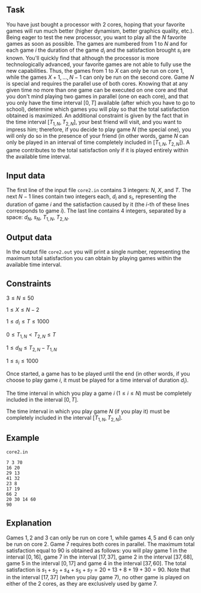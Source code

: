 ## Task

You have just bought a processor with $2$ cores, hoping that your favorite games will run much better (higher dynamism, better graphics quality, etc.). Being eager to test the new processor, you want to play all the $N$ favorite games as soon as possible. The games are numbered from $1$ to $N$ and for each game $i$ the duration of the game $d_i$ and the satisfaction brought $s_i$ are known. You'll quickly find that although the processor is more technologically advanced, your favorite games are not able to fully use the new capabilities. Thus, the games from $1$ to $X$ can only be run on core $1$, while the games $X+1,\dots,N-1$ can only be run on the second core. Game $N$ is special and requires the parallel use of both cores. Knowing that at any given time no more than one game can be executed on one core and that you don't mind playing two games in parallel (one on each core), and that you only have the time interval $[0,T]$ available (after which you have to go to school), determine which games you will play so that the total satisfaction obtained is maximized. An additional constraint is given by the fact that in the time interval $[T_{1,N}, T_{2,N}]$, your best friend will visit, and you want to impress him; therefore, if you decide to play game $N$ (the special one), you will only do so in the presence of your friend (in other words, game $N$ can only be played in an interval of time completely included in $[T_{1,N}, T_{2,N}]$). A game contributes to the total satisfaction only if it is played entirely within the available time interval.

## Input data

The first line of the input file `core2.in` contains $3$ integers: $N$, $X$, and $T$. The next $N-1$ lines contain two integers each, $d_i$ and $s_i$, representing the duration of game $i$ and the satisfaction caused by it (the $i$-th of these lines corresponds to game $i$). The last line contains $4$ integers, separated by a space: $d_N$, $s_N$, $T_{1,N}$, $T_{2,N}$.

## Output data

In the output file `core2.out` you will print a single number, representing the maximum total satisfaction you can obtain by playing games within the available time interval.

## Constraints

$3 \leq N \leq 50$

$1 \leq X \leq N-2$

$1 \leq d_i \leq T \leq 1000$

$0 \leq T_{1,N} < T_{2,N} \leq T$

$1 \leq d_N \leq T_{2,N} - T_{1,N}$

$1 \leq s_i \leq 1000$

Once started, a game has to be played until the end (in other words, if you choose to play game $i$, it must be played for a time interval of duration $d_i$).

The time interval in which you play a game $i$ $(1 \leq i \leq N)$ must be completely included in the interval $[0,T]$.

The time interval in which you play game $N$ (if you play it) must be completely included in the interval $[T_{1,N}, T_{2,N}]$.

## Example

`core2.in`
```
7 3 70 
16 20 
29 13 
41 32 
23 8 
17 19 
66 2 
20 30 14 60 
90
```

## Explanation

Games $1, 2$ and $3$ can only be run on core $1$, while games $4, 5$ and $6$ can only be run on core $2$. Game $7$ requires both cores in parallel. The maximum total satisfaction equal to $90$ is obtained as follows: you will play game $1$ in the interval $[0,16]$, game $7$ in the interval $[17,37]$, game $2$ in the interval $[37,68]$, game $5$ in the interval $[0,17]$ and game $4$ in the interval $[37,60]$. The total satisfaction is $s_1 + s_2 + s_4 + s_5 + s_7 = 20 + 13 + 8 + 19 + 30 = 90$. Note that in the interval $[17,37]$ (when you play game $7$), no other game is played on either of the $2$ cores, as they are exclusively used by game $7$.